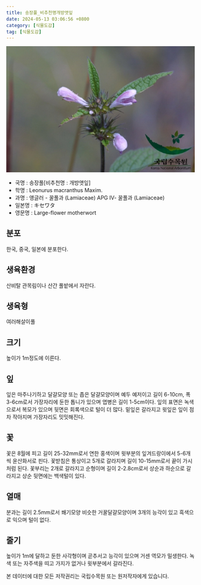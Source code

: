 ```yaml
---
title: 송장풀_비추천명개방앳잎
date: 2024-05-13 03:06:56 +0800
category: [식물도감]
tag: [식물도감]
---
```




![송장풀[비추천명 : 개방앳잎]](/assets/img/fileUpload/plants/basic/Labiatae/Leonurus/15821/1_th2.JPG)
- 국명 : 송장풀[비추천명 : 개방앳잎]
- 학명 : Leonurus macranthus Maxim.
- 과명 : 앵글러 - 꿀풀과 (Lamiaceae) APG Ⅳ- 꿀풀과 (Lamiaceae)
- 일본명 : キセワタ
- 영문명 : Large-flower motherwort


## 분포
한국, 중국, 일본에 분포한다.
## 생육환경
산비탈 관목림이나 산간 풀밭에서 자란다.
## 생육형
여러해살이풀
## 크기
높이가 1m정도에 이른다.
## 잎
잎은 마주나기하고 달걀모양 또는 좁은 달걀모양이며 예두 예저이고 길이 6-10cm, 폭 3-6cm로서 가장자리에 둔한 톱니가 있으며 엽병은 길이 1-5cm이다. 잎의 표면은 녹색으로서 복모가 있으며 뒷면은 회록색으로 털이 더 많다. 밑잎은 갈라지고 윗잎은 잎이 점차 작아지며 가장자리도 밋밋해진다.
## 꽃
꽃은 8월에 피고 길이 25-32mm로서 연한 홍색이며 윗부분의 잎겨드랑이에서 5-6개씩 윤산화서로 핀다. 꽃받침은 통상이고 5개로 갈라지며 길이 10-15mm로서 끝이 가시처럼 된다. 꽃부리는 2개로 갈라지고 순형이며 길이 2-2.8cm로서 상순과 하순으로 갈라지고 상순 뒷면에는 백색털이 있다.
## 열매
분과는 길이 2.5mm로서 쐐기모양 비슷한 거꿀달걀모양이며 3개의 능각이 있고 흑색으로 익으며 털이 없다.
## 줄기
높이가 1m에 달하고 둔한 사각형이며 곧추서고 능각이 있으며 거센 역모가 밀생한다. 녹색 또는 자주색을 띠고 가지가 없거나 윗부분에서 갈라진다.






본 데이터에 대한 모든 저작권리는 국립수목원 또는 원저작자에게 있습니다.
